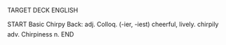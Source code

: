 TARGET DECK
ENGLISH

START
Basic
Chirpy
Back: adj. Colloq. (-ier, -iest) cheerful, lively.  chirpily adv. Chirpiness n.
END

